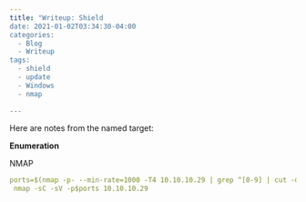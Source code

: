 ```yaml
---
title: "Writeup: Shield
date: 2021-01-02T03:34:30-04:00
categories:
  - Blog
  - Writeup
tags:
  - shield
  - update
  - Windows
  - nmap
  
---
```


Here are notes from the named target:

**Enumeration**

NMAP

```yaml
ports=$(nmap -p- --min-rate=1000 -T4 10.10.10.29 | grep ^[0-9] | cut -d '/' -f 1 | tr '\n' ',' | sed s/,$//)
 nmap -sC -sV -p$ports 10.10.10.29
 ```
